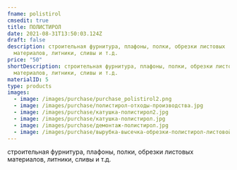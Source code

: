 ```yaml
---
fname: polistirol
cmsedit: true
title: ПОЛИСТИРОЛ
date: 2021-08-31T13:50:03.124Z
draft: false
description: строительная фурнитура, плафоны, полки, обрезки листовых
  материалов, литники, сливы и т.д.
price: "50"
shortDescription: строительная фурнитура, плафоны, полки, обрезки листовых
  материалов, литники, сливы и т.д.
materialID: 5
type: products
images:
  - image: /images/purchase/purchase_polistirol2.png
  - image: /images/purchase/полистирол-отходы-производства.jpg
  - image: /images/purchase/катушка-полистирол2.jpg
  - image: /images/purchase/катушка-полистирол.jpg
  - image: /images/purchase/демонтаж-полистирол.jpg
  - image: /images/purchase/вырубка-высечка-обрезки-полистирол-листовой.jpg
---
```

строительная фурнитура, плафоны, полки, обрезки листовых материалов, литники, сливы и т.д.